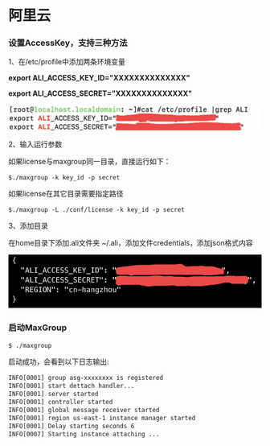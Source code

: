 # 阿里云

### 设置AccessKey，支持三种方法

1、在/etc/profile中添加两条环境变量

**export ALI\_ACCESS\_KEY\_ID="XXXXXXXXXXXXXX"** 

**export ALI\_ACCESS\_SECRET="XXXXXXXXXXXXXX"** 

![](../../../.gitbook/assets/image2020-3-4_16-0-30.png)

2、输入运行参数

如果license与maxgroup同一目录，直接运行如下：

```text
$./maxgroup -k key_id -p secret
```

如果license在其它目录需要指定路径

```text
$./maxgroup -L ./conf/license -k key_id -p secret
```

3、添加目录

在home目录下添加.ali文件夹 ~/.ali，添加文件credentials，添加json格式内容

![](../../../.gitbook/assets/image%20%2834%29.png)



### 启动MaxGroup

```text
$ ./maxgroup
```

启动成功，会看到以下日志输出:

```text
INFO[0001] group asg-xxxxxxxx is registered 
INFO[0001] start dettach handler...                     
INFO[0001] server started                               
INFO[0001] controller started                           
INFO[0001] global message receiver started              
INFO[0001] region us-east-1 instance manager started    
INFO[0001] Delay starting seconds 6                     
INFO[0007] Starting instance attaching ...    
```

